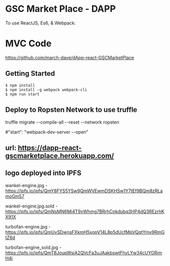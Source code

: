 
# GSC Market Place - DAPP
To use ReactJS, Es6, & Webpack:

# MVC Code
https://github.com/march-dave/dApp-react-GSCMarketPlace


## Getting Started
```
$ npm install
$ npm install -g webpack webpack-cli
$ npm run start
```

## Deploy to Ropsten Network to use truffle
truffle migrate --compile-all --reset --network ropsten

#"start": "webpack-dev-server --open"

## url: https://dapp-react-gscmarketplace.herokuapp.com/


## logo deployed into IPFS
wankel-engine.jpg - https://ipfs.io/ipfs/QmY8FYS5YSw9QmWVEwmDSKHSw1Y7tEf9BQm8zRLamoGm57

wankel-engine.jpg.sold - https://ipfs.io/ipfs/QmNsMN6Mi4T9vWhmg7BRrhCnkdubq3HP4dQ3REzrhKX91X

turbofan-engine.jpg - https://ipfs.io/ipfs/QmUvSDwnsFXkmH5xopV14L8p5dUcfMpVQqtYmv9RmGtZ6d

turbofan-engine_sold.jpg - https://ipfs.io/ipfs/QmT8JoupWsiA2QVcFa3uJAakbswtFhyLYw34cUYGRimH4j